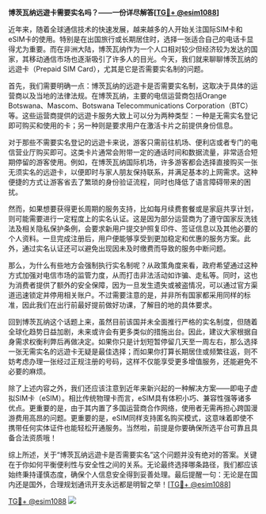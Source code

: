 **博茨瓦纳远遊卡需要实名吗？——一份详尽解答[[TG💪+ @esim1088](https://t.me/s/esim1088)]**

近年来，随着全球通信技术的快速发展，越来越多的人开始关注国际SIM卡和eSIM卡的使用。特别是在出国旅行或长期居住时，选择一张适合自己的电话卡显得尤为重要。而在非洲大陆，博茨瓦纳作为一个人口相对较少但经济较为发达的国家，其移动通信市场也逐渐吸引了许多人的目光。今天，我们就来聊聊博茨瓦纳的远遊卡（Prepaid SIM Card），尤其是它是否需要实名制的问题。

首先，我们需要明确一点：博茨瓦纳的远遊卡是否需要实名制，这取决于具体的运营商以及当地的法律法规。在博茨瓦纳，主要的电信运营商包括Orange Botswana、Mascom、Botswana Telecommunications Corporation（BTC）等。这些运营商提供的远遊卡服务大致上可以分为两种类型：一种是无需实名登记即可购买和使用的卡；另一种则是要求用户在激活卡片之前提供身份信息。

对于那些不需要实名登记的远遊卡来说，游客只需前往机场、便利店或者专门的电信营业厅购买即可。这类卡片通常会附带一定的通话时间和数据流量，非常适合短期停留的游客使用。例如，在博茨瓦纳国际机场，许多游客都会选择直接购买一张无须实名的远遊卡，以便即时与家人朋友保持联系，并满足基本的上网需求。这种便捷的方式让游客省去了繁琐的身份验证流程，同时也降低了语言障碍带来的困扰。

然而，如果想要获得更长周期的服务支持，比如每月续费套餐或是家庭共享计划，则可能需要进行一定程度上的实名认证。这是因为部分运营商为了遵守国家反洗钱法及相关隐私保护条例，会要求新用户提交护照复印件、签证信息以及其他必要的个人资料。一旦完成注册后，用户便能够享受到更加稳定和优惠的服务方案。此外，通过实名认证还可以避免出现因未及时缴费而导致的服务中断问题。

那么，为什么有些地方会强制执行实名制呢？从政策角度来看，政府希望通过这种方式加强对电信市场的监管力度，从而打击非法活动如诈骗、走私等。同时，这也为消费者提供了额外的安全保障，因为一旦发生遗失或被盗情况，可以通过官方渠道迅速锁定并停用相关账户。不过需要注意的是，并非所有国家都采用同样的标准，因此我们在出行前最好提前做好功课，了解目的地的具体要求。

回到博茨瓦纳这个话题上来，虽然目前该国并未全面推行严格的实名制度，但随着全球化趋势日益加剧，未来或许会有更多类似的措施出台。因此，建议大家根据自身需求权衡利弊后再做决定。如果你只是计划短暂停留几天至一周左右，那么选择一张无需实名的远遊卡无疑是最佳选择；而如果你打算长期居住或频繁往返，则不妨考虑办理一张经过正规注册的号码，这样不仅能享受更多增值服务，还能避免不必要的麻烦。

除了上述内容之外，我们还应该注意到近年来新兴起的一种解决方案——即电子虚拟SIM卡（eSIM）。相比传统物理卡而言，eSIM具有体积小巧、兼容性强等诸多优点。更重要的是，由于其内置了多国运营商合作网络，使用者无需再担心跨国漫游费用高昂的问题。更重要的是，eSIM同样支持匿名购买模式，这意味着即使不携带任何实体证件也能轻松开通服务。当然啦，前提是你要确保所选平台可靠且具备合法资质哦！

综上所述，关于“博茨瓦纳远遊卡是否需要实名”这个问题并没有绝对的答案。关键在于你如何平衡便利性与安全性之间的关系。无论最终选择哪条路径，我们都应该始终秉持谨慎态度，确保个人信息安全得到妥善处理。最后提醒一句：无论是在国内还是国外，合理规划通讯开支永远都是明智之举！[[TG💪+ @esim1088](https://t.me/s/esim1088)]

[TG💪+ @esim1088](https://t.me/s/esim1088) ![](https://i.postimg.cc/4NQfJmqS/Snipaste-2025-05-13-00-14-12.png)